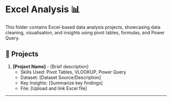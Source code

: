# Excel Analysis 📊

This folder contains Excel-based data analysis projects, showcasing data cleaning, visualisation, and insights using pivot tables, formulas, and Power Query.

## 🔹 Projects
1. **[Project Name]** - [Brief description]
   - Skills Used: Pivot Tables, VLOOKUP, Power Query
   - Dataset: [Dataset Source/Description]
   - Key Insights: [Summarize key findings]
   - File: [Upload and link Excel file]

---

